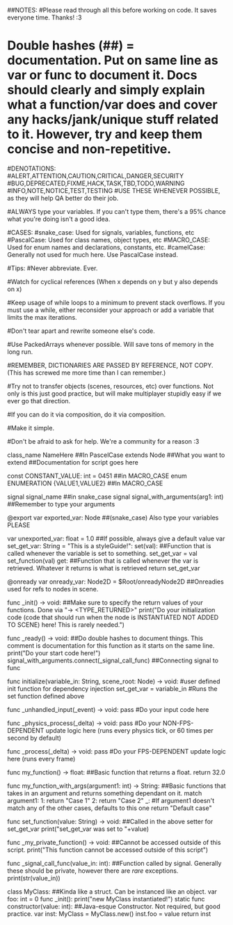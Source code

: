 ##NOTES: 
#Please read through all this before working on code. It saves everyone time. Thanks! :3

# Double hashes (##) = documentation. Put on same line as var or func to document it. Docs should clearly and simply explain what a function/var does and cover any hacks/jank/unique stuff related to it. However, try and keep them concise and non-repetitive.

#DENOTATIONS:
#ALERT,ATTENTION,CAUTION,CRITICAL,DANGER,SECURITY
#BUG,DEPRECATED,FIXME,HACK,TASK,TBD,TODO,WARNING
#INFO,NOTE,NOTICE,TEST,TESTING
#USE THESE WHENEVER POSSIBLE, as they will help QA better do their job.

#ALWAYS type your variables. If you can't type them, there's a 95% chance what you're doing isn't a good idea.

#CASES: 
	#snake_case: Used for signals, variables, functions, etc
	#PascalCase: Used for class names, object types, etc
	#MACRO_CASE: Used for enum names and declarations, constants, etc.
	#camelCase: Generally not used for much here. Use PascalCase instead.

#Tips:
#Never abbreviate. Ever.

#Watch for cyclical references (When x depends on y but y also depends on x)

#Keep usage of while loops to a minimum to prevent stack overflows. If you must use a while, either reconsider your approach or add a variable that limits the max iterations.

#Don't tear apart and rewrite someone else's code.

#Use PackedArrays whenever possible. Will save tons of memory in the long run.

#REMEMBER, DICTIONARIES ARE PASSED BY REFERENCE, NOT COPY. (This has screwed me more time than I can remember.)

#Try not to transfer objects (scenes, resources, etc) over functions. Not only is this just good practice, but will make multiplayer stupidly easy if we ever go that direction.

#If you can do it via composition, do it via composition.

#Make it simple.

#Don't be afraid to ask for help. We're a community for a reason :3




class_name NameHere ##In PascelCase
extends Node ##What you want to extend
##Documentation for script goes here

const CONSTANT_VALUE: int = 0451 ##in MACRO_CASE
enum ENUMERATION {VALUE1,VALUE2} ##In MACRO_CASE

signal signal_name ##in snake_case
signal signal_with_arguments(arg1: int) ##Remember to type your arguments

@export var exported_var: Node ##(snake_case) Also type your variables PLEASE

var unexported_var: float = 1.0 ##If possible, always give a default value
var set_get_var: String = "This is a styleGuide!":
	set(val): ##Function that is called whenever the variable is set to something.
		set_get_var = val
		set_function(val)
	get: ##Function that is called whenever the var is retrieved. Whatever it returns is what is retrieved
		return set_get_var

@onready var onready_var: Node2D = $Root/onreadyNode2D ##Onreadies used for refs to nodes in scene.

func _init() -> void: ##Make sure to specify the return values of your functions. Done via "-> <TYPE_RETURNED>"
	print("Do your initialization code (code that should run when the node is INSTANTIATED NOT ADDED TO SCENE) here! This is rarely needed.")

func _ready() -> void: ##Do double hashes to document things. This comment is documentation for this function as it starts on the same line.
	print("Do your start code here!")
	signal_with_arguments.connect(_signal_call_func) ##Connecting signal to func
	

func initialize(variable_in: String, scene_root: Node) -> void: #user defined init function for dependency injection
	set_get_var = variable_in #Runs the set function defined above
 
func _unhandled_input(_event) -> void:
	pass #Do your input code here


func _physics_process(_delta) -> void:
	pass #Do your NON-FPS-DEPENDENT update logic here (runs every physics tick, or 60 times per second by default)

func _process(_delta) -> void:
	pass #Do your FPS-DEPENDENT update logic here (runs every frame)

func my_function() -> float: ##Basic function that returns a float.
	return 32.0

func my_function_with_args(argument1: int) -> String: ##Basic functions that takes in an argument and returns something dependant on it.
	match argument1:
		1:
			return "Case 1"
		2:
			return "Case 2"
		_: #If argument1 doesn't match any of the other cases, defaults to this one
			return "Default case"

func set_function(value: String) -> void: ##Called in the above setter for set_get_var
	print("set_get_var was set to "+value)

func _my_private_function() -> void: ##Cannot be accessed outside of this script.
	print("This function cannot be accessed outside of this script")

func _signal_call_func(value_in: int): ##Function called by signal. Generally these should be private, however there are _rare_ exceptions.
	print(str(value_in))

class MyClass: ##Kinda like a struct. Can be instanced like an object.
	var foo: int = 0
	func _init():
		print("new MyClass instantiated!")
	static func constructor(value: int): ##Java-esque Constructor. Not required, but good practice.
		var inst: MyClass  = MyClass.new()
		inst.foo = value
		return inst
